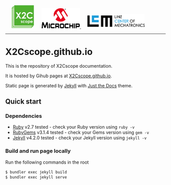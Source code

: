 <a href="http://X2Cscope.github.io"><img src="images/X2Cscope_logo.png" alt="LOGO" width="70" style="padding-left: 20px"/></a>
<a href="http://microchip.com"><img src="images/mchplogo.png" alt="MCHP" width="120" style="padding-left: 20px"/> </a>
<a href="http://x2c.lcm.at"><img src="images/lcmblack.png" alt="MCHP" width="180" style="padding-left: 20px"/> </a>

---
# X2Cscope.github.io
This is the repository of X2Cscope documentation.

It is hosted by Gihub pages at [X2Cscope.github.io](http://X2Cscope.github.io).

Static page is generated by [Jekyll](https://jekyllrb.com/) with [Just the Docs](https://pmarsceill.github.io/just-the-docs/) theme.

## Quick start

### Dependencies
* [Ruby](https://www.ruby-lang.org/en/downloads/) v2.7 tested - check your Ruby version using ``ruby -v``
* [RubyGems](https://rubygems.org/pages/download) v3.1.4 tested - check your Gems version using ``gem -v``
* [Jekyll](https://jekyllrb.com) v4.2.0 tested - check your Jekyll version using ``jekyll -v``

### Build and run page locally

Run the following commands in the root
```bash
$ bundler exec jekyll build
$ bundler exec jekyll serve 
```